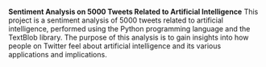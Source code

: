 **Sentiment Analysis on 5000 Tweets Related to Artificial Intelligence**
This project is a sentiment analysis of 5000 tweets related to artificial intelligence, performed using the Python programming language and the TextBlob library. The purpose of this analysis is to gain insights into how people on Twitter feel about artificial intelligence and its various applications and implications.
